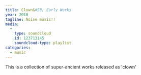 ```yaml
---
title: Clown&#58; Early Works
year: 2010
tagline: Noise music!!
media:
  -
    type: soundcloud
    id: 123713145
    soundcloud-type: playlist
categories:
  - music
---
```

This is a collection of super-ancient works released as 'clown'
